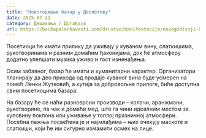 ```yaml
---
title: "Новогодишњи базар у Деспотову"
date: 2025-07-21
category: Дешавања / Догађаји
url: https://backapalankavesti.com/drustvo/manifestacije/novogodisnji-bazar-u-despotovu/
---
```


Посетиоци ће имати прилику да уживају у куваном вину, слаткишима, рукотворинама и разним домаћим ђаконијама, док ће атмосферу додатно улепшати музика уживо и гост изненађења.

Осим забавног, базар ће имати и хуманитарни карактер. Организатори планирају да део прихода од продаје куваног вина буде усмерен на помоћ Ленки Жутковић, а кутија за добровољне прилоге, биће доступна свим посетиоцима базара.

На базару ће се наћи разноврсни производи – колачи, аранжмани, рукотворине, па чак и домаћи мед, што га чини идеалним местом за куповину поклона или уживање у топлој празничној атмосфери. Посебна пажња посвећена је и најмлађима – њих очекују маскоте и слаткиши, који ће им сигурно измамити осмех на лице.
